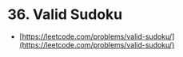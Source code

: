 # 36. Valid Sudoku

- [https://leetcode.com/problems/valid-sudoku/](https://leetcode.com/problems/valid-sudoku/)
